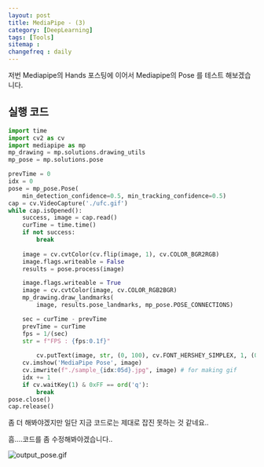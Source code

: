 ```yaml
---
layout: post
title: MediaPipe - (3)
category: [DeepLearning]
tags: [Tools]
sitemap :
changefreq : daily
---
```


저번 Mediapipe의 Hands 포스팅에 이어서 Mediapipe의 Pose 를 테스트 해보겠습니다. 

## 실행 코드

```python
import time
import cv2 as cv
import mediapipe as mp
mp_drawing = mp.solutions.drawing_utils
mp_pose = mp.solutions.pose

prevTime = 0
idx = 0
pose = mp_pose.Pose(
    min_detection_confidence=0.5, min_tracking_confidence=0.5)
cap = cv.VideoCapture('./ufc.gif')
while cap.isOpened():
    success, image = cap.read()
    curTime = time.time()
    if not success:
        break
    
    image = cv.cvtColor(cv.flip(image, 1), cv.COLOR_BGR2RGB)
    image.flags.writeable = False
    results = pose.process(image)

    image.flags.writeable = True
    image = cv.cvtColor(image, cv.COLOR_RGB2BGR)
    mp_drawing.draw_landmarks(
        image, results.pose_landmarks, mp_pose.POSE_CONNECTIONS)

    sec = curTime - prevTime
    prevTime = curTime
    fps = 1/(sec)
    str = f"FPS : {fps:0.1f}"
    
		cv.putText(image, str, (0, 100), cv.FONT_HERSHEY_SIMPLEX, 1, (0, 255, 0))
    cv.imshow('MediaPipe Pose', image)
    cv.imwrite(f"./sample_{idx:05d}.jpg", image) # for making gif
    idx += 1
    if cv.waitKey(1) & 0xFF == ord('q'):
        break
pose.close()
cap.release()
```

좀 더 해봐야겠지만 일단 지금 코드로는 제대로 잡진 못하는 것 같네요..

흠....코드를 좀 수정해봐야겠습니다..

![output_pose.gif](https://jjerry-k.github.io/public/img/mediapipe/pose_output.gif)


